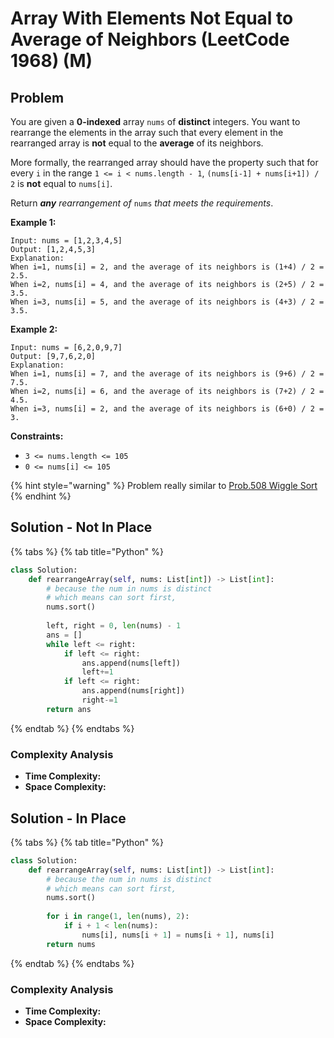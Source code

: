 # Array With Elements Not Equal to Average of Neighbors (LeetCode 1968) (M)

## Problem&#x20;

You are given a **0-indexed** array `nums` of **distinct** integers. You want to rearrange the elements in the array such that every element in the rearranged array is **not** equal to the **average** of its neighbors.

More formally, the rearranged array should have the property such that for every `i` in the range `1 <= i < nums.length - 1`, `(nums[i-1] + nums[i+1]) / 2` is **not** equal to `nums[i]`.

Return _**any** rearrangement of_ `nums` _that meets the requirements_.

**Example 1:**

```
Input: nums = [1,2,3,4,5]
Output: [1,2,4,5,3]
Explanation:
When i=1, nums[i] = 2, and the average of its neighbors is (1+4) / 2 = 2.5.
When i=2, nums[i] = 4, and the average of its neighbors is (2+5) / 2 = 3.5.
When i=3, nums[i] = 5, and the average of its neighbors is (4+3) / 2 = 3.5.
```

**Example 2:**

```
Input: nums = [6,2,0,9,7]
Output: [9,7,6,2,0]
Explanation:
When i=1, nums[i] = 7, and the average of its neighbors is (9+6) / 2 = 7.5.
When i=2, nums[i] = 6, and the average of its neighbors is (7+2) / 2 = 4.5.
When i=3, nums[i] = 2, and the average of its neighbors is (6+0) / 2 = 3.
```

**Constraints:**

* `3 <= nums.length <= 105`
* `0 <= nums[i] <= 105`

{% hint style="warning" %}
Problem really similar to [Prob.508 Wiggle Sort](wiggle-sort-508-m.md)
{% endhint %}

## Solution - Not In Place

{% tabs %}
{% tab title="Python" %}
```python
class Solution:
    def rearrangeArray(self, nums: List[int]) -> List[int]:
        # because the num in nums is distinct
        # which means can sort first, 
        nums.sort()
        
        left, right = 0, len(nums) - 1
        ans = []
        while left <= right:
            if left <= right:
                ans.append(nums[left])
                left+=1
            if left <= right:
                ans.append(nums[right])
                right-=1
        return ans
```
{% endtab %}
{% endtabs %}

### Complexity Analysis

* **Time Complexity:**
* **Space Complexity:**



## Solution - In Place

{% tabs %}
{% tab title="Python" %}
```python
class Solution:
    def rearrangeArray(self, nums: List[int]) -> List[int]:
        # because the num in nums is distinct
        # which means can sort first, 
        nums.sort()
        
        for i in range(1, len(nums), 2):
            if i + 1 < len(nums):
                nums[i], nums[i + 1] = nums[i + 1], nums[i]
        return nums
```
{% endtab %}
{% endtabs %}

### Complexity Analysis

* **Time Complexity:**
* **Space Complexity:**
